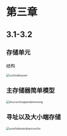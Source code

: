 # 第三章

## 3.1-3.2

### 存储单元

`结构`

<img src="E:\you_dao_yun\学习文件夹\计算机组成原理\3\images\cunchudanyuan.png" alt="cuchudanyuan" style="zoom:50%;" />

### 主存储器简单模型

<img src="E:\you_dao_yun\学习文件夹\计算机组成原理\3\images\zhucunchuqijiandanmoxing.png" alt="zhucunchuqijiandanmoxing" style="zoom: 50%;" />

### 寻址以及大小端存储

<img src="E:\you_dao_yun\学习文件夹\计算机组成原理\3\images\cunzhudaxiaoduancunchu.png" alt="xunzhidaxiaoduancunchu" style="zoom: 50%;" />